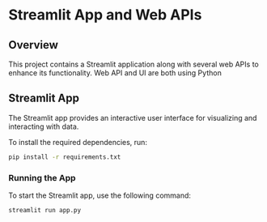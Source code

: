 # Streamlit App and Web APIs

## Overview

This project contains a Streamlit application along with several web APIs to enhance its functionality. Web API and UI are both
using Python

## Streamlit App

The Streamlit app provides an interactive user interface for visualizing and interacting with data.

To install the required dependencies, run:

```bash
pip install -r requirements.txt
```

### Running the App

To start the Streamlit app, use the following command:

```bash
streamlit run app.py
```
